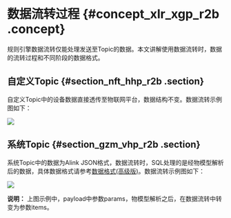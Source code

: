 # 数据流转过程 {#concept_xlr_xgp_r2b .concept}

规则引擎数据流转仅能处理发送至Topic的数据。本文讲解使用数据流转时，数据的流转过程和不同阶段的数据格式。

## 自定义Topic {#section_nft_hhp_r2b .section}

自定义Topic中的设备数据直接透传至物联网平台，数据结构不变。数据流转示例图如下：

![](http://static-aliyun-doc.oss-cn-hangzhou.aliyuncs.com/assets/img/17298/15501258648912_zh-CN.png)

## 系统Topic {#section_gzm_vhp_r2b .section}

系统Topic中的数据为Alink JSON格式，数据流转时，SQL处理的是经物模型解析后的数据，具体数据格式请参考[数据格式\(高级版\)](intl.zh-CN/用户指南/规则引擎/数据流转/数据格式(高级版).md#)。数据流转示例图如下：

![](http://static-aliyun-doc.oss-cn-hangzhou.aliyuncs.com/assets/img/17298/15501258648913_zh-CN.png)

**说明：** 上图示例中，payload中参数params，物模型解析之后，在数据流转中转变为参数items。

